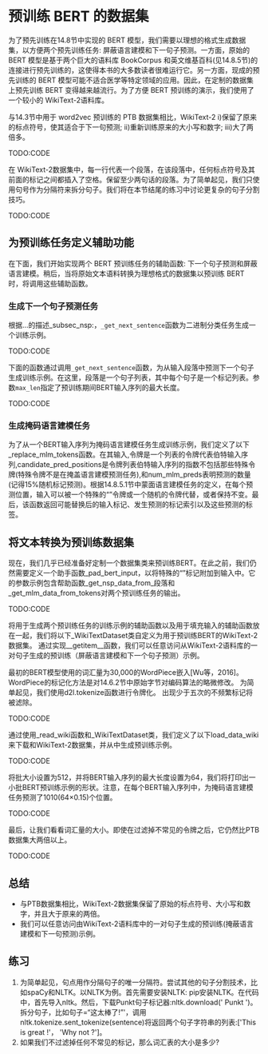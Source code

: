 

<!--
 * @version:
 * @Author:  StevenJokess https://github.com/StevenJokess
 * @Date: 2020-08-15 14:33:14
 * @LastEditors:  StevenJokess https://github.com/StevenJokess
 * @LastEditTime: 2020-08-15 14:46:07
 * @Description:MT
 * @TODO::
 * @Reference:http://preview.d2l.ai/d2l-en/master/chapter_natural-language-processing-pretraining/bert-dataset.html
-->

# 预训练 BERT 的数据集

为了预先训练在14.8节中实现的 BERT 模型，我们需要以理想的格式生成数据集，以方便两个预先训练任务: 屏蔽语言建模和下一句子预测。一方面，原始的 BERT 模型是基于两个巨大的语料库 BookCorpus 和英文维基百科(见14.8.5节)的连接进行预先训练的，这使得本书的大多数读者很难运行它。另一方面，现成的预先训练的 BERT 模型可能不适合医学等特定领域的应用。因此，在定制的数据集上预先训练 BERT 变得越来越流行。为了方便 BERT 预训练的演示，我们使用了一个较小的 WikiText-2语料库。

与14.3节中用于 word2vec 预训练的 PTB 数据集相比，WikiText-2 i)保留了原来的标点符号，使其适合于下一句预测; ii)重新训练原来的大小写和数字; iii)大了两倍多。

TODO:CODE

在 WikiText-2数据集中，每一行代表一个段落，在该段落中，任何标点符号及其前面的标记之间都插入了空格。保留至少两句话的段落。为了简单起见，我们只使用句号作为分隔符来拆分句子。我们将在本节结尾的练习中讨论更复杂的句子分割技巧。

TODO:CODE

## 为预训练任务定义辅助功能

在下面，我们开始实现两个 BERT 预训练任务的辅助函数: 下一个句子预测和屏蔽语言建模。稍后，当将原始文本语料转换为理想格式的数据集以预训练 BERT 时，将调用这些辅助函数。

### 生成下一个句子预测任务

根据…的描述_subsec_nsp:，`_get_next_sentence`函数为二进制分类任务生成一个训练示例。

TODO:CODE

下面的函数通过调用`_get_next_sentence`函数，为从输入段落中预测下一个句子生成训练示例。在这里，段落是一个句子列表，其中每个句子是一个标记列表。参数`max_len`指定了预训练期间BERT输入序列的最大长度。

TODO:CODE

### 生成掩码语言建模任务

为了从一个BERT输入序列为掩码语言建模任务生成训练示例，我们定义了以下_replace_mlm_tokens函数。在其输入,令牌是一个列表的令牌代表伯特输入序列,candidate_pred_positions是令牌列表伯特输入序列的指数不包括那些特殊令牌(特殊令牌不是在掩盖语言建模预测任务),和num_mlm_preds表明预测的数量(记得15%随机标记预测)。根据14.8.5.1节中蒙面语言建模任务的定义，在每个预测位置，输入可以被一个特殊的“<mask>”令牌或一个随机的令牌代替，或者保持不变。最后，该函数返回可能替换后的输入标记、发生预测的标记索引以及这些预测的标签。



## 将文本转换为预训练数据集

现在，我们几乎已经准备好定制一个数据集类来预训练BERT。在此之前，我们仍然需要定义一个助手函数_pad_bert_input，以将特殊的“<mask>”标记附加到输入中。它的参数示例包含帮助函数_get_nsp_data_from_段落和_get_mlm_data_from_tokens对两个预训练任务的输出。

TODO:CODE

将用于生成两个预训练任务的训练示例的辅助函数以及用于填充输入的辅助函数放在一起，我们将以下_WikiTextDataset类自定义为用于预训练BERT的WikiText-2数据集。 通过实现__getitem__函数，我们可以任意访问从WikiText-2语料库的一对句子生成的预训练（屏蔽语言建模和下一个句子预测）示例。

最初的BERT模型使用的词汇量为30,000的WordPiece嵌入[Wu等，2016]。 WordPiece的标记化方法是对14.6.2节中原始字节对编码算法的略微修改。 为简单起见，我们使用d2l.tokenize函数进行令牌化。 出现少于五次的不频繁标记将被滤除。

TODO:CODE

通过使用_read_wiki函数和_WikiTextDataset类，我们定义了以下load_data_wiki来下载和WikiText-2数据集，并从中生成预训练示例。

TODO:CODE

将批大小设置为512，并将BERT输入序列的最大长度设置为64，我们将打印出一小批BERT预训练示例的形状。注意，在每个BERT输入序列中，为掩码语言建模任务预测了1010(64×0.15)个位置。

TODO:CODE

最后，让我们看看词汇量的大小。即使在过滤掉不常见的令牌之后，它仍然比PTB数据集大两倍以上。

TODO:CODE

## 总结

* 与PTB数据集相比，WikiText-2数据集保留了原始的标点符号、大小写和数字，并且大于原来的两倍。
* 我们可以任意访问由WikiText-2语料库中的一对句子生成的预训练(掩蔽语言建模和下一句预测)示例。

## 练习

1. 为简单起见，句点用作分隔句子的唯一分隔符。尝试其他的句子分割技术，比如spaCy和NLTK。以NLTK为例。首先需要安装NLTK: pip安装NLTK。在代码中，首先导入nltk。然后，下载Punkt句子标记器:nltk.download(' Punkt ')。拆分句子，比如句子=“这太棒了!”'，调用nltk.tokenize.sent_tokenize(sentence)将返回两个句子字符串的列表:['This is great !'， 'Why not ?']。
1. 如果我们不过滤掉任何不常见的标记，那么词汇表的大小是多少?
